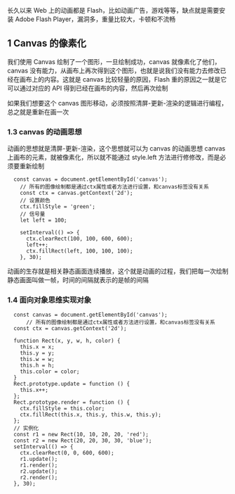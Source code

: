 长久以来 Web 上的动画都是 Flash，比如动画广告，游戏等等，缺点就是需要安装 Adobe Flash Player，漏洞多，重量比较大，卡顿和不流畅

## 1 Canvas 的像素化

我们使用 Canvas 绘制了一个图形，一旦绘制成功，canvas 就像素化了他们，canvas 没有能力，从画布上再次得到这个图形，也就是说我们没有能力去修改已经在画布上的内容。这就是 canvas 比较轻量的原因，Flash 重的原因之一就是它可以通过对应的 API 得到已经在画布的内容，然后再次绘制

如果我们想要这个 canvas 图形移动，必须按照清屏-更新-渲染的逻辑进行编程，总之就是重新在画一次

### 1.3 canvas 的动画思想

动画的思想就是清屏-更新-渲染，这个思想就可以为 canvas 的动画思想 canvas 上画布的元素，就被像素化，所以就不能通过 style.left 方法进行修修改，而是必须要重新绘制

```
  const canvas = document.getElementById('canvas');
    // 所有的图像绘制都是通过ctx属性或者方法进行设置，和canvas标签没有关系
    const ctx = canvas.getContext('2d');
    // 设置颜色
    ctx.fillStyle = 'green';
    // 信号量
    let left = 100;

    setInterval(() => {
      ctx.clearRect(100, 100, 600, 600);
      left++;
      ctx.fillRect(left, 100, 100, 100);
    }, 30);
```

动画的生存就是相关静态画面连续播放，这个就是动画的过程，我们把每一次绘制静态画面叫做一帧，时间的间隔就表示的是帧的间隔

### 1.4 面向对象思维实现对象

```
  const canvas = document.getElementById('canvas');
      // 所有的图像绘制都是通过ctx属性或者方法进行设置，和canvas标签没有关系
  const ctx = canvas.getContext('2d');

  function Rect(x, y, w, h, color) {
    this.x = x;
    this.y = y;
    this.w = w;
    this.h = h;
    this.color = color;
  }
  Rect.prototype.update = function () {
    this.x++;
  };
  Rect.prototype.render = function () {
    ctx.fillStyle = this.color;
    ctx.fillRect(this.x, this.y, this.w, this.y);
  };
  // 实例化
  const r1 = new Rect(10, 10, 20, 20, 'red');
  const r2 = new Rect(20, 20, 30, 30, 'blue');
  setInterval(() => {
    ctx.clearRect(0, 0, 600, 600);
    r1.update();
    r1.render();
    r2.update();
    r2.render();
  }, 30);
```
